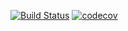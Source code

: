 [![Build Status](https://travis-ci.com/k-r-3/Mail.svg?branch=main)](https://travis-ci.com/k-r-3/Mail)
[![codecov](https://codecov.io/gh/k-r-3/Mail/branch/master/graph/badge.svg?token=4YYGWKZ3U8)](https://codecov.io/gh/k-r-3/Mail)
